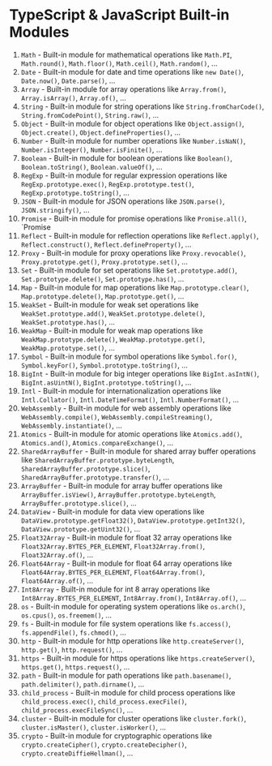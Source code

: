 # TypeScript & JavaScript Built-in Modules
1. `Math` - Built-in module for mathematical operations like `Math.PI`, `Math.round()`, `Math.floor()`, `Math.ceil()`, `Math.random()`, ...
2. `Date` - Built-in module for date and time operations like `new Date()`, `Date.now()`, `Date.parse()`, ...
3. `Array` - Built-in module for array operations like `Array.from()`, `Array.isArray()`, `Array.of()`, ...
4. `String` - Built-in module for string operations like `String.fromCharCode()`, `String.fromCodePoint()`, `String.raw()`, ...
5. `Object` - Built-in module for object operations like `Object.assign()`, `Object.create()`, `Object.defineProperties()`, ...
6. `Number` - Built-in module for number operations like `Number.isNaN()`, `Number.isInteger()`, `Number.isFinite()`, ...
7. `Boolean` - Built-in module for boolean operations like `Boolean()`, `Boolean.toString()`, `Boolean.valueOf()`, ...
8. `RegExp` - Built-in module for regular expression operations like `RegExp.prototype.exec()`, `RegExp.prototype.test()`, `RegExp.prototype.toString()`, ...
9. `JSON` - Built-in module for JSON operations like `JSON.parse()`, `JSON.stringify()`, ...
10. `Promise` - Built-in module for promise operations like `Promise.all()`, `Promise
11. `Reflect` - Built-in module for reflection operations like `Reflect.apply()`, `Reflect.construct()`, `Reflect.defineProperty()`, ...
12. `Proxy` - Built-in module for proxy operations like `Proxy.revocable()`, `Proxy.prototype.get()`, `Proxy.prototype.set()`, ...
13. `Set` - Built-in module for set operations like `Set.prototype.add()`, `Set.prototype.delete()`, `Set.prototype.has()`, ...
14. `Map` - Built-in module for map operations like `Map.prototype.clear()`, `Map.prototype.delete()`, `Map.prototype.get()`, ...
15. `WeakSet` - Built-in module for weak set operations like `WeakSet.prototype.add()`, `WeakSet.prototype.delete()`, `WeakSet.prototype.has()`, ...
16. `WeakMap` - Built-in module for weak map operations like `WeakMap.prototype.delete()`, `WeakMap.prototype.get()`, `WeakMap.prototype.set()`, ...
17. `Symbol` - Built-in module for symbol operations like `Symbol.for()`, `Symbol.keyFor()`, `Symbol.prototype.toString()`, ...
18. `BigInt` - Built-in module for big integer operations like `BigInt.asIntN()`, `BigInt.asUintN()`, `BigInt.prototype.toString()`, ...
19. `Intl` - Built-in module for internationalization operations like `Intl.Collator()`, `Intl.DateTimeFormat()`, `Intl.NumberFormat()`, ...
20. `WebAssembly` - Built-in module for web assembly operations like `WebAssembly.compile()`, `WebAssembly.compileStreaming()`, `WebAssembly.instantiate()`, ...
21. `Atomics` - Built-in module for atomic operations like `Atomics.add()`, `Atomics.and()`, `Atomics.compareExchange()`, ...
22. `SharedArrayBuffer` - Built-in module for shared array buffer operations like `SharedArrayBuffer.prototype.byteLength`, `SharedArrayBuffer.prototype.slice()`, `SharedArrayBuffer.prototype.transfer()`, ...
23. `ArrayBuffer` - Built-in module for array buffer operations like `ArrayBuffer.isView()`, `ArrayBuffer.prototype.byteLength`, `ArrayBuffer.prototype.slice()`, ...
24. `DataView` - Built-in module for data view operations like `DataView.prototype.getFloat32()`, `DataView.prototype.getInt32()`, `DataView.prototype.getUint32()`, ...
25. `Float32Array` - Built-in module for float 32 array operations like `Float32Array.BYTES_PER_ELEMENT`, `Float32Array.from()`, `Float32Array.of()`, ...
26. `Float64Array` - Built-in module for float 64 array operations like `Float64Array.BYTES_PER_ELEMENT`, `Float64Array.from()`, `Float64Array.of()`, ...
27. `Int8Array` - Built-in module for int 8 array operations like `Int8Array.BYTES_PER_ELEMENT`, `Int8Array.from()`, `Int8Array.of()`, ...
28. `os` - Built-in module for operating system operations like `os.arch()`, `os.cpus()`, `os.freemem()`, ...
29. `fs` - Built-in module for file system operations like `fs.access()`, `fs.appendFile()`, `fs.chmod()`, ...
30. `http` - Built-in module for http operations like `http.createServer()`, `http.get()`, `http.request()`, ...
31. `https` - Built-in module for https operations like `https.createServer()`, `https.get()`, `https.request()`, ...
32. `path` - Built-in module for path operations like `path.basename()`, `path.delimiter()`, `path.dirname()`, ...
33. `child_process` - Built-in module for child process operations like `child_process.exec()`, `child_process.execFile()`, `child_process.execFileSync()`, ...
34. `cluster` - Built-in module for cluster operations like `cluster.fork()`, `cluster.isMaster()`, `cluster.isWorker()`, ...
35. `crypto` - Built-in module for cryptographic operations like `crypto.createCipher()`, `crypto.createDecipher()`, `crypto.createDiffieHellman()`, ...